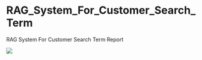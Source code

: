 # RAG_System_For_Customer_Search_Term
RAG System For Customer Search Term Report



![](https://miro.medium.com/v2/resize:fit:1400/1*h_btyitJX79d-gFE8RaMQg.png)
